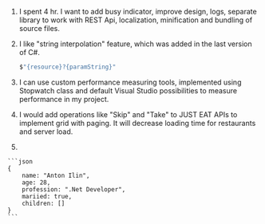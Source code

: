 1. I spent 4 hr. I want to add busy indicator, improve design, logs, separate library to work with REST Api, localization, minification and bundling of source files.
2. I like "string interpolation" feature, which was added in the last version of C#.

	```cs
    $"{resource}?{paramString}"
	```

3. I can use custom performance measuring tools, implemented using Stopwatch class and default Visual Studio possibilities to measure performance in my project.
4. I would add operations like "Skip" and "Take" to JUST EAT APIs to implement grid with paging. It will decrease loading time for restaurants and server load.
5.

	```json
	{
		name: "Anton Ilin",
		age: 28,
		profession: ".Net Developer",
		mariied: true,
		children: []
	}
	```